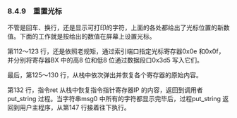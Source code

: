 ### 8.4.9　重置光标

不管是回车、换行，还是显示可打印的字符，上面的各处都给出了光标位置的新数值。下面的工作就是按给出的数值在屏幕上设置光标。

第112～123 行，还是依照老规矩，通过索引端口指定光标寄存器0x0e 和0x0f，并分别将寄存器BX 中的高8 位和低8 位通过数据段口0x3d5 写入它们。

最后，第125～130 行，从栈中依次弹出并恢复各个寄存器的原始内容。

第132 行，指令ret 从栈中恢复指令指针寄存器IP 的内容，返回到调用者put_string 过程。当字符串msg0 中所有的字符都显示完毕后，过程put_string 返回到用户主程序，从第147 行接着往下执行。